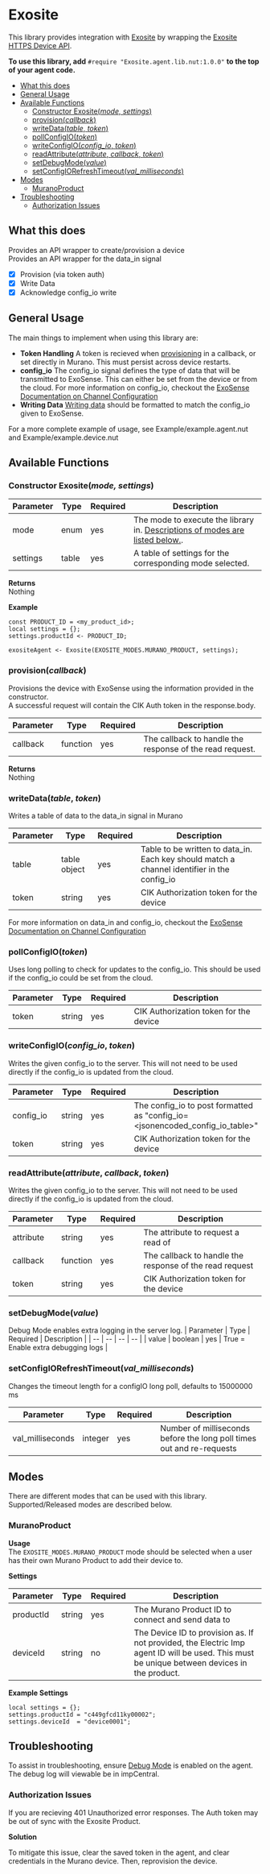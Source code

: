 # Exosite
This library provides integration with [Exosite](https://exosite.com/iot-solutions/condition-monitoring/) by wrapping the [Exosite HTTPS Device API](http://docs.exosite.com/reference/products/device-api/http/).

**To use this library, add** `#require "Exosite.agent.lib.nut:1.0.0"` **to the top of your agent code.**
  * [What this does](#what-this-does)
  * [General Usage](#general-usage)
  * [Available Functions](#available-functions)
     * [Constructor Exosite(<em>mode, settings</em>)](#constructor-exositemode-settings)
     * [provision(<em>callback</em>)](#provisioncallback)
     * [writeData(<em>table</em>, <em>token</em>)](#writedatatable-token)
     * [pollConfigIO(<em>token</em>)](#pollconfigiotoken)
     * [writeConfigIO(<em>config_io</em>, <em>token</em>)](#writeconfigioconfig_io-token)
     * [readAttribute(<em>attribute</em>, <em>callback</em>, <em>token</em>)](#readattributeattribute-callback-token)
     * [setDebugMode(<em>value</em>)](#setdebugmodevalue)
     * [setConfigIORefreshTimeout(<em>val_milliseconds</em>)](#setconfigiorefreshtimeoutval_milliseconds)
  * [Modes](#modes)
     * [MuranoProduct](#muranoproduct)
  * [Troubleshooting](#troubleshooting)
     * [Authorization Issues](#authorization-issues)

## What this does
Provides an API wrapper to create/provision a device\
Provides an API wrapper for the data_in signal
- [x] Provision (via token auth)
- [x] Write Data
- [x] Acknowledge config_io write

## General Usage
The main things to implement when using this library are: 
  - **Token Handling** A token is recieved when [provisioning](#provisioncallback) in a callback, or set directly in Murano. This must persist across device restarts.
  - **config_io** The config_io signal defines the type of data that will be transmitted to ExoSense. This can either be set from the device or from the cloud. For more information on config_io, checkout the [ExoSense Documentation on Channel Configuration](https://exosense.readme.io/docs/channel-configuration)
  - **Writing Data** [Writing data](#writedatatable-token) should be formatted to match the config_io given to ExoSense.

For a more complete example of usage, see Example/example.agent.nut and Example/example.device.nut

## Available Functions
### Constructor Exosite(*mode, settings*) ###
| Parameter | Type | Required | Description |
| -- | -- | -- | -- |
| mode | enum | yes | The mode to execute the library in. [Descriptions of modes are listed below.](#modes).
| settings | table | yes | A table of settings for the corresponding mode selected.

**Returns** \
Nothing

**Example**
```
const PRODUCT_ID = <my_product_id>;
local settings = {};
settings.productId <- PRODUCT_ID;

exositeAgent <- Exosite(EXOSITE_MODES.MURANO_PRODUCT, settings);
```

### provision(*callback*) ###
Provisions the device with ExoSense using the information provided in the constructor. \
A successful request will contain the CIK Auth token in the response.body. 

| Parameter | Type | Required | Description |
| -- | -- | -- | -- |
| callback | function | yes | The callback to handle the response of the read request. |

**Returns** \
Nothing

### writeData(*table*, *token*) ###
Writes a table of data to the data_in signal in Murano

| Parameter | Type | Required | Description |
| -- | -- | -- | -- |
| table | table object | yes | Table to be written to data\_in. Each key should match a channel identifier in the config\_io |
| token | string | yes | CIK Authorization token for the device | 

For more information on data_in and config_io, checkout the [ExoSense Documentation on Channel Configuration](https://exosense.readme.io/docs/channel-configuration)

### pollConfigIO(*token*) ###
Uses long polling to check for updates to the config_io. This should be used if the config_io could be set from the cloud.

| Parameter | Type | Required | Description |
| -- | -- | -- | -- |
| token | string | yes | CIK Authorization token for the device | 

### writeConfigIO(*config_io*, *token*) ###
Writes the given config_io to the server. This will not need to be used directly if the config_io is updated from the cloud.

| Parameter | Type | Required | Description |
| -- | -- | -- | -- |
| config_io | string | yes | The config_io to post formatted as "config_io=<jsonencoded_config_io_table>" | 
| token | string | yes | CIK Authorization token for the device | 

### readAttribute(*attribute*, *callback*, *token*) ###
Writes the given config_io to the server. This will not need to be used directly if the config_io is updated from the cloud.

| Parameter | Type | Required | Description |
| -- | -- | -- | -- |
| attribute | string | yes | The attribute to request a read of |
| callback | function | yes | The callback to handle the response of the read request | 
| token | string | yes | CIK Authorization token for the device | 

### setDebugMode(*value*) ###
Debug Mode enables extra logging in the server log.
| Parameter | Type | Required | Description |
| -- | -- | -- | -- |
| value | boolean | yes | True = Enable extra debugging logs | 

### setConfigIORefreshTimeout(*val_milliseconds*) ###
Changes the timeout length for a configIO long poll, defaults to 15000000 ms

| Parameter | Type | Required | Description |
| -- | -- | -- | -- |
| val_milliseconds | integer | yes | Number of milliseconds before the long poll times out and re-requests | 

## Modes ##
There are different modes that can be used with this library. Supported/Released modes are described below.
### MuranoProduct ###
**Usage** \
The `EXOSITE_MODES.MURANO_PRODUCT` mode should be selected when a user has their own Murano Product to add their device to.

**Settings**

| Parameter | Type | Required | Description |
| -- | -- | -- | -- |
| productId | string | yes | The Murano Product ID to connect and send data to | 
| deviceId  | string | no  | The Device ID to provision as. If not provided, the Electric Imp agent ID will be used. This must be unique between devices in the product. |

**Example Settings**

```
local settings = {};
settings.productId = "c449gfcd11ky00002";
settings.deviceId  = "device0001";
```

## Troubleshooting ##
To assist in troubleshooting, ensure [Debug Mode](#setdebugmodevalue) is enabled on the agent. The debug log will viewable be in impCentral.

### Authorization Issues ###
If you are recieving 401 Unauthorized error responses. The Auth token may be out of sync with the Exosite Product.

**Solution**

To mitigate this issue, clear the saved token in the agent, and clear credentials in the Murano device. Then, reprovision the device.

